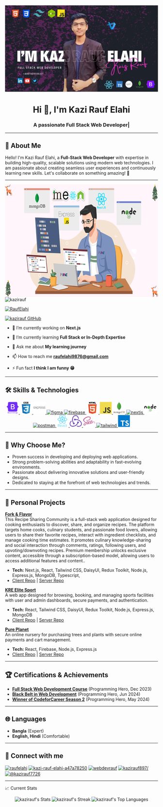 

![cover photo!](https://raw.githubusercontent.com/kazirauf/kazirauf/refs/heads/main/banner.png)

<h1 align="center">Hi 👋, I'm Kazi Rauf Elahi</h1>
<h3 align="center">A passionate Full Stack Web Developer|</h3>


---

## 👋 About Me  
Hello! I'm Kazi Rauf Elahi, a **Full-Stack Web Developer** with expertise in building high-quality, scalable solutions using modern web technologies. I am passionate about creating seamless user experiences and continuously learning new skills. Let's collaborate on something amazing! 🚀

---
<img align="right" alt="Coding" width="600" height="370" src="https://raw.githubusercontent.com/kazirauf/kazirauf/refs/heads/main/Black%20and%20Pink%20Gradient%20Motivational%20Quote%20Desktop%20Wallpaper.png">


<p align="left">
  <img src="https://komarev.com/ghpvc/?username=kazirauf&label=Profile%20views&color=0e75b6&style=flat" alt="kazirauf" />
</p>

<div ><p align="left">
  <a href="https://x.com/RaufElahi" target="_blank">
    <img src="https://img.shields.io/twitter/follow/RaufElahi?logo=twitter&style=for-the-badge" alt="RaufElahi" />
  </a>
</p>

<p align="left">
  <a href="https://github.com/kazirauf" target="_blank">
    <img src="https://img.shields.io/github/followers/kazirauf?logo=github&style=for-the-badge" alt="kazirauf GitHub" />
  </a>
</p></div>

- 🔭 I’m currently working on **Next.js**

- 🌱 I’m currently learning **Full Stack or In-Depth Expertise**

- 💬 Ask me about **My learning journey**

- 📫 How to reach me **raufelahi9876@gmail.com**

- ⚡ Fun fact **I think I am funny 😁**
---

## 🛠️ Skills & Technologies  
<p align="center"> <a href="https://getbootstrap.com" target="_blank" rel="noreferrer"> <img src="https://raw.githubusercontent.com/devicons/devicon/master/icons/bootstrap/bootstrap-plain-wordmark.svg" alt="bootstrap" width="40" height="40"/> </a> <a href="https://www.w3schools.com/css/" target="_blank" rel="noreferrer"> <img src="https://raw.githubusercontent.com/devicons/devicon/master/icons/css3/css3-original-wordmark.svg" alt="css3" width="40" height="40"/> </a> <a href="https://expressjs.com" target="_blank" rel="noreferrer"> <img src="https://raw.githubusercontent.com/devicons/devicon/master/icons/express/express-original-wordmark.svg" alt="express" width="40" height="40"/> </a> <a href="https://www.figma.com/" target="_blank" rel="noreferrer"> <img src="https://www.vectorlogo.zone/logos/figma/figma-icon.svg" alt="figma" width="40" height="40"/> </a> <a href="https://firebase.google.com/" target="_blank" rel="noreferrer"> <img src="https://www.vectorlogo.zone/logos/firebase/firebase-icon.svg" alt="firebase" width="40" height="40"/> </a> <a href="https://www.w3.org/html/" target="_blank" rel="noreferrer"> <img src="https://raw.githubusercontent.com/devicons/devicon/master/icons/html5/html5-original-wordmark.svg" alt="html5" width="40" height="40"/> </a> <a href="https://developer.mozilla.org/en-US/docs/Web/JavaScript" target="_blank" rel="noreferrer"> <img src="https://raw.githubusercontent.com/devicons/devicon/master/icons/javascript/javascript-original.svg" alt="javascript" width="40" height="40"/> </a> <a href="https://www.mongodb.com/" target="_blank" rel="noreferrer"> <img src="https://raw.githubusercontent.com/devicons/devicon/master/icons/mongodb/mongodb-original-wordmark.svg" alt="mongodb" width="40" height="40"/> </a> <a href="https://nextjs.org/" target="_blank" rel="noreferrer"> <img src="https://cdn.worldvectorlogo.com/logos/nextjs-2.svg" alt="nextjs" width="40" height="40"/> </a> <a href="https://nodejs.org" target="_blank" rel="noreferrer"> <img src="https://raw.githubusercontent.com/devicons/devicon/master/icons/nodejs/nodejs-original-wordmark.svg" alt="nodejs" width="40" height="40"/> </a> <a href="https://postman.com" target="_blank" rel="noreferrer"> <img src="https://www.vectorlogo.zone/logos/getpostman/getpostman-icon.svg" alt="postman" width="40" height="40"/> </a> <a href="https://reactjs.org/" target="_blank" rel="noreferrer"> <img src="https://raw.githubusercontent.com/devicons/devicon/master/icons/react/react-original-wordmark.svg" alt="react" width="40" height="40"/> </a> <a href="https://redux.js.org" target="_blank" rel="noreferrer"> <img src="https://raw.githubusercontent.com/devicons/devicon/master/icons/redux/redux-original.svg" alt="redux" width="40" height="40"/> </a> <a href="https://sass-lang.com" target="_blank" rel="noreferrer"> <img src="https://raw.githubusercontent.com/devicons/devicon/master/icons/sass/sass-original.svg" alt="sass" width="40" height="40"/> </a> <a href="https://tailwindcss.com/" target="_blank" rel="noreferrer"> <img src="https://www.vectorlogo.zone/logos/tailwindcss/tailwindcss-icon.svg" alt="tailwind" width="40" height="40"/> </a> <a href="https://www.typescriptlang.org/" target="_blank" rel="noreferrer"> <img src="https://raw.githubusercontent.com/devicons/devicon/master/icons/typescript/typescript-original.svg" alt="typescript" width="40" height="40"/> </a> </p>


---

## 🌟 Why Choose Me?  
- Proven success in developing and deploying web applications.  
- Strong problem-solving abilities and adaptability in fast-evolving environments.  
- Passionate about delivering innovative solutions and user-friendly designs.  
- Dedicated to staying at the forefront of web technologies and trends.
  
---

## 🔧 Personal Projects  
**[Fork & Flavor](https://fandf-client.vercel.app/)**  
This Recipe Sharing Community is a full-stack web application designed for cooking enthusiasts to discover, share, and organize recipes. The platform targets home cooks, culinary students, and passionate food lovers, allowing users to share their favorite recipes, interact with ingredient checklists, and manage cooking time estimates. It promotes culinary knowledge-sharing and social interaction through comments, ratings, following users, and upvoting/downvoting recipes. Premium membership unlocks exclusive content, accessible through a subscription-based model, allowing users to access additional features and content..  
- **Tech:** Next.js, React, Tailwind CSS, DaisyUI, Redux Toolkit, Node.js, Express.js, MongoDB, Typescript,   
- [Client Repo](https://github.com/kazirauf/Fork-Flavor-Client-Side) | [Server Repo](https://github.com/kazirauf/Fork-Flavor-Server-Side)

**[KRE Elite Sport](https://kre-elite-sport.vercel.app/)**  
A web app designed for browsing, booking, and managing sports facilities with user and admin dashboards, secure payments, and authentication.  
- **Tech:** React, Tailwind CSS, DaisyUI, Redux Toolkit, Node.js, Express.js, MongoDB  
- [Client Repo](https://github.com/kazirauf/KRE-EliteSport-Client) | [Server Repo](https://github.com/kazirauf/KRE-Elite-Sport-Backend)


**[Pure Planet](https://pure-planet-fdda8.web.app/)**  
An online nursery for purchasing trees and plants with secure online payments and cart management.  
- **Tech:** React, Firebase, Node.js, Express.js  
- [Client Repo](https://github.com/kazirauf/pure-planet-client) | [Server Repo](https://github.com/kazirauf/pure-planet-server)

---

## 🏆 Certifications & Achievements  
- **[Full Stack Web Development Course](https://drive.google.com/file/d/1AurmTgI7TEl1iwRP3IYUJETMZwOydolv/view?usp=sharing)** (Programming Hero, Dec 2023)  
- **[Black Belt in Web Development](https://drive.google.com/file/d/1m5K1PXQaaiDA5s5W35sU8A2CqJadMXoM/view?usp=sharing)** (Programming Hero, Jun 2024)  
- **[Winner of CodeforCareer Season 2](https://drive.google.com/file/d/1L8UnHITjmXARUl1-bspySBTAXkzcHx6D/view?usp=sharing)** (Programming Hero, May 2024)

---


## 🌐 Languages  
- **Bangla** (Expert)  
- **English, Hindi** (Comfortable)

---

## 🔗 Connect with me 
<p align="left">
<a href="https://twitter.com/raufelahi" target="blank"><img align="center" src="https://raw.githubusercontent.com/rahuldkjain/github-profile-readme-generator/master/src/images/icons/Social/twitter.svg" alt="raufelahi" height="30" width="40" /></a>
<a href="https://linkedin.com/in/kazi-rauf-elahi-a47a78250" target="blank"><img align="center" src="https://raw.githubusercontent.com/rahuldkjain/github-profile-readme-generator/master/src/images/icons/Social/linked-in-alt.svg" alt="kazi-rauf-elahi-a47a78250" height="30" width="40" /></a>
<a href="https://fb.com/webdevrauf" target="blank"><img align="center" src="https://raw.githubusercontent.com/rahuldkjain/github-profile-readme-generator/master/src/images/icons/Social/facebook.svg" alt="webdevrauf" height="30" width="40" /></a>
<a href="https://instagram.com/kazirauf897/" target="blank"><img align="center" src="https://raw.githubusercontent.com/rahuldkjain/github-profile-readme-generator/master/src/images/icons/Social/instagram.svg" alt="kazirauf897/" height="30" width="40" /></a>
<a href="https://www.youtube.com/c/@kazirauf7726" target="blank"><img align="center" src="https://raw.githubusercontent.com/rahuldkjain/github-profile-readme-generator/master/src/images/icons/Social/youtube.svg" alt="@kazirauf7726" height="30" width="40" /></a>
</p>

---

📈 Current Stats

<div align="center">
  <img src="https://github-readme-stats.vercel.app/api?username=kazirauf&theme=radical&show_icons=true&hide_border=true&count_private=true" alt="kazirauf's Stats" />
  <img src="https://github-readme-streak-stats.herokuapp.com/?user=kazirauf&theme=radical&hide_border=true" alt="kazirauf's Streak" />
  <img src="https://github-readme-stats.vercel.app/api/top-langs/?username=kazirauf&theme=radical&show_icons=true&hide_border=true&layout=compact" alt="kazirauf's Top Languages" />
</div>


